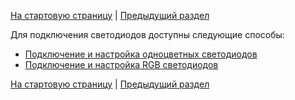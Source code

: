 [На стартовую страницу](../README.md) | [Предыдущий раздел](../README.md)

Для подключения светодиодов доступны следующие способы:

- [Подключение и настройка одноцветных светодиодов](Подключение-одноцветных-светодиодов.md)
- [Подключение и настройка RGB светодиодов](Подключение-RGB-светодиодов.md)

[На стартовую страницу](../README.md) | [Предыдущий раздел](../README.md)
